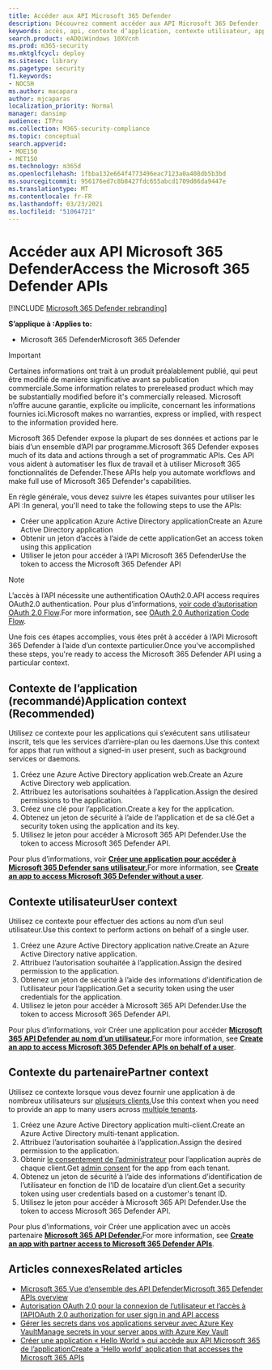 ```yaml
---
title: Accéder aux API Microsoft 365 Defender
description: Découvrez comment accéder aux API Microsoft 365 Defender
keywords: accès, api, contexte d’application, contexte utilisateur, application aad, jeton d’accès
search.product: eADQiWindows 10XVcnh
ms.prod: m365-security
ms.mktglfcycl: deploy
ms.sitesec: library
ms.pagetype: security
f1.keywords:
- NOCSH
ms.author: macapara
author: mjcaparas
localization_priority: Normal
manager: dansimp
audience: ITPro
ms.collection: M365-security-compliance
ms.topic: conceptual
search.appverid:
- MOE150
- MET150
ms.technology: m365d
ms.openlocfilehash: 1fbba132e664f4773496eac7123a0a408db5b3bd
ms.sourcegitcommit: 956176ed7c8b8427fdc655abcd1709d86da9447e
ms.translationtype: MT
ms.contentlocale: fr-FR
ms.lasthandoff: 03/23/2021
ms.locfileid: "51064721"
---
```

# <a name="access-the-microsoft-365-defender-apis"></a><span data-ttu-id="39447-104">Accéder aux API Microsoft 365 Defender</span><span class="sxs-lookup"><span data-stu-id="39447-104">Access the Microsoft 365 Defender APIs</span></span>

[!INCLUDE [Microsoft 365 Defender rebranding](../includes/microsoft-defender.md)]

<span data-ttu-id="39447-105">**S’applique à :**</span><span class="sxs-lookup"><span data-stu-id="39447-105">**Applies to:**</span></span>

- <span data-ttu-id="39447-106">Microsoft 365 Defender</span><span class="sxs-lookup"><span data-stu-id="39447-106">Microsoft 365 Defender</span></span>

> [!IMPORTANT]
> <span data-ttu-id="39447-107">Certaines informations ont trait à un produit préalablement publié, qui peut être modifié de manière significative avant sa publication commerciale.</span><span class="sxs-lookup"><span data-stu-id="39447-107">Some information relates to prereleased product which may be substantially modified before it's commercially released.</span></span> <span data-ttu-id="39447-108">Microsoft n’offre aucune garantie, explicite ou implicite, concernant les informations fournies ici.</span><span class="sxs-lookup"><span data-stu-id="39447-108">Microsoft makes no warranties, express or implied, with respect to the information provided here.</span></span>

<span data-ttu-id="39447-109">Microsoft 365 Defender expose la plupart de ses données et actions par le biais d’un ensemble d’API par programme.</span><span class="sxs-lookup"><span data-stu-id="39447-109">Microsoft 365 Defender exposes much of its data and actions through a set of programmatic APIs.</span></span> <span data-ttu-id="39447-110">Ces API vous aident à automatiser les flux de travail et à utiliser Microsoft 365 fonctionnalités de Defender.</span><span class="sxs-lookup"><span data-stu-id="39447-110">These APIs help you automate workflows and make full use of Microsoft 365 Defender's capabilities.</span></span>

<span data-ttu-id="39447-111">En règle générale, vous devez suivre les étapes suivantes pour utiliser les API :</span><span class="sxs-lookup"><span data-stu-id="39447-111">In general, you'll need to take the following steps to use the APIs:</span></span>

- <span data-ttu-id="39447-112">Créer une application Azure Active Directory application</span><span class="sxs-lookup"><span data-stu-id="39447-112">Create an Azure Active Directory application</span></span>
- <span data-ttu-id="39447-113">Obtenir un jeton d’accès à l’aide de cette application</span><span class="sxs-lookup"><span data-stu-id="39447-113">Get an access token using this application</span></span>
- <span data-ttu-id="39447-114">Utiliser le jeton pour accéder à l’API Microsoft 365 Defender</span><span class="sxs-lookup"><span data-stu-id="39447-114">Use the token to access the Microsoft 365 Defender API</span></span>

> [!NOTE]
> <span data-ttu-id="39447-115">L’accès à l’API nécessite une authentification OAuth2.0.</span><span class="sxs-lookup"><span data-stu-id="39447-115">API access requires OAuth2.0 authentication.</span></span> <span data-ttu-id="39447-116">Pour plus d’informations, [voir code d’autorisation OAuth 2.0 Flow](/azure/active-directory/develop/active-directory-v2-protocols-oauth-code).</span><span class="sxs-lookup"><span data-stu-id="39447-116">For more information, see [OAuth 2.0 Authorization Code Flow](/azure/active-directory/develop/active-directory-v2-protocols-oauth-code).</span></span>

<span data-ttu-id="39447-117">Une fois ces étapes accomplies, vous êtes prêt à accéder à l’API Microsoft 365 Defender à l’aide d’un contexte particulier.</span><span class="sxs-lookup"><span data-stu-id="39447-117">Once you've accomplished these steps, you're ready to access the Microsoft 365 Defender API using a particular context.</span></span>

## <a name="application-context-recommended"></a><span data-ttu-id="39447-118">Contexte de l’application (recommandé)</span><span class="sxs-lookup"><span data-stu-id="39447-118">Application context (Recommended)</span></span>

<span data-ttu-id="39447-119">Utilisez ce contexte pour les applications qui s’exécutent sans utilisateur inscrit, tels que les services d’arrière-plan ou les daemons.</span><span class="sxs-lookup"><span data-stu-id="39447-119">Use this context for apps that run without a signed-in user present, such as background services or daemons.</span></span>

1. <span data-ttu-id="39447-120">Créez une Azure Active Directory application web.</span><span class="sxs-lookup"><span data-stu-id="39447-120">Create an Azure Active Directory web application.</span></span>
2. <span data-ttu-id="39447-121">Attribuez les autorisations souhaitées à l’application.</span><span class="sxs-lookup"><span data-stu-id="39447-121">Assign the desired permissions to the application.</span></span>
3. <span data-ttu-id="39447-122">Créez une clé pour l’application.</span><span class="sxs-lookup"><span data-stu-id="39447-122">Create a key for the application.</span></span>
4. <span data-ttu-id="39447-123">Obtenez un jeton de sécurité à l’aide de l’application et de sa clé.</span><span class="sxs-lookup"><span data-stu-id="39447-123">Get a security token using the application and its key.</span></span>
5. <span data-ttu-id="39447-124">Utilisez le jeton pour accéder à Microsoft 365 API Defender.</span><span class="sxs-lookup"><span data-stu-id="39447-124">Use the token to access  Microsoft 365 Defender API.</span></span>

<span data-ttu-id="39447-125">Pour plus d’informations, voir **[Créer une application pour accéder à Microsoft 365 Defender sans utilisateur.](api-create-app-web.md)**</span><span class="sxs-lookup"><span data-stu-id="39447-125">For more information, see **[Create an app to access Microsoft 365 Defender without a user](api-create-app-web.md)**.</span></span>

## <a name="user-context"></a><span data-ttu-id="39447-126">Contexte utilisateur</span><span class="sxs-lookup"><span data-stu-id="39447-126">User context</span></span>

<span data-ttu-id="39447-127">Utilisez ce contexte pour effectuer des actions au nom d’un seul utilisateur.</span><span class="sxs-lookup"><span data-stu-id="39447-127">Use this context to perform actions on behalf of a single user.</span></span>

1. <span data-ttu-id="39447-128">Créez une Azure Active Directory application native.</span><span class="sxs-lookup"><span data-stu-id="39447-128">Create an Azure Active Directory native application.</span></span>
2. <span data-ttu-id="39447-129">Attribuez l’autorisation souhaitée à l’application.</span><span class="sxs-lookup"><span data-stu-id="39447-129">Assign the desired permission to the application.</span></span>
3. <span data-ttu-id="39447-130">Obtenez un jeton de sécurité à l’aide des informations d’identification de l’utilisateur pour l’application.</span><span class="sxs-lookup"><span data-stu-id="39447-130">Get a security token using the user credentials for the application.</span></span>
4. <span data-ttu-id="39447-131">Utilisez le jeton pour accéder à Microsoft 365 API Defender.</span><span class="sxs-lookup"><span data-stu-id="39447-131">Use the token to access  Microsoft 365 Defender API.</span></span>

<span data-ttu-id="39447-132">Pour plus d’informations, voir Créer une application pour accéder **[Microsoft 365 API Defender au nom d’un utilisateur.](api-create-app-user-context.md)**</span><span class="sxs-lookup"><span data-stu-id="39447-132">For more information, see **[Create an app to access Microsoft 365 Defender APIs on behalf of a user](api-create-app-user-context.md)**.</span></span>

## <a name="partner-context"></a><span data-ttu-id="39447-133">Contexte du partenaire</span><span class="sxs-lookup"><span data-stu-id="39447-133">Partner context</span></span>

<span data-ttu-id="39447-134">Utilisez ce contexte lorsque vous devez fournir une application à de nombreux utilisateurs sur [plusieurs clients.](/azure/active-directory/develop/single-and-multi-tenant-apps)</span><span class="sxs-lookup"><span data-stu-id="39447-134">Use this context when you need to provide an app to many users across [multiple tenants](/azure/active-directory/develop/single-and-multi-tenant-apps).</span></span>

1. <span data-ttu-id="39447-135">Créez une Azure Active Directory application multi-client.</span><span class="sxs-lookup"><span data-stu-id="39447-135">Create an Azure Active Directory multi-tenant application.</span></span>
2. <span data-ttu-id="39447-136">Attribuez l’autorisation souhaitée à l’application.</span><span class="sxs-lookup"><span data-stu-id="39447-136">Assign the desired permission to the application.</span></span>
3. <span data-ttu-id="39447-137">Obtenir [le consentement de l’administrateur](/azure/active-directory/develop/v2-permissions-and-consent#requesting-consent-for-an-entire-tenant) pour l’application auprès de chaque client.</span><span class="sxs-lookup"><span data-stu-id="39447-137">Get [admin consent](/azure/active-directory/develop/v2-permissions-and-consent#requesting-consent-for-an-entire-tenant) for the app from each tenant.</span></span>
4. <span data-ttu-id="39447-138">Obtenez un jeton de sécurité à l’aide des informations d’identification de l’utilisateur en fonction de l’ID de locataire d’un client.</span><span class="sxs-lookup"><span data-stu-id="39447-138">Get a security token using user credentials based on a customer's tenant ID.</span></span>
5. <span data-ttu-id="39447-139">Utilisez le jeton pour accéder à Microsoft 365 API Defender.</span><span class="sxs-lookup"><span data-stu-id="39447-139">Use the token to access  Microsoft 365 Defender API.</span></span>

<span data-ttu-id="39447-140">Pour plus d’informations, voir Créer une application avec un accès partenaire **[Microsoft 365 API Defender.](api-partner-access.md)**</span><span class="sxs-lookup"><span data-stu-id="39447-140">For more information, see **[Create an app with partner access to Microsoft 365 Defender APIs](api-partner-access.md)**.</span></span>

## <a name="related-articles"></a><span data-ttu-id="39447-141">Articles connexes</span><span class="sxs-lookup"><span data-stu-id="39447-141">Related articles</span></span>

- [<span data-ttu-id="39447-142">Microsoft 365 Vue d’ensemble des API Defender</span><span class="sxs-lookup"><span data-stu-id="39447-142">Microsoft 365 Defender APIs overview</span></span>](api-overview.md)
- [<span data-ttu-id="39447-143">Autorisation OAuth 2.0 pour la connexion de l’utilisateur et l’accès à l’API</span><span class="sxs-lookup"><span data-stu-id="39447-143">OAuth 2.0 authorization for user sign in and API access</span></span>](/azure/active-directory/develop/active-directory-v2-protocols-oauth-code)
- [<span data-ttu-id="39447-144">Gérer les secrets dans vos applications serveur avec Azure Key Vault</span><span class="sxs-lookup"><span data-stu-id="39447-144">Manage secrets in your server apps with Azure Key Vault</span></span>](/learn/modules/manage-secrets-with-azure-key-vault/)
- [<span data-ttu-id="39447-145">Créer une application « Hello World » qui accède aux API Microsoft 365 de l’application</span><span class="sxs-lookup"><span data-stu-id="39447-145">Create a 'Hello world' application that accesses the Microsoft 365 APIs</span></span>](api-hello-world.md)